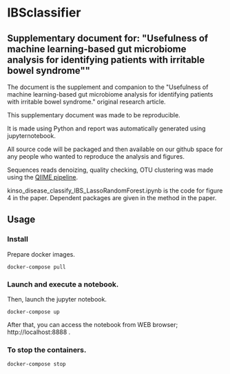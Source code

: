 # IBSclassifier
## Supplementary document for: "Usefulness of machine learning-based gut microbiome analysis for identifying patients with irritable bowel syndrome""

The document is the supplement and companion to the "Usefulness of machine learning-based gut microbiome analysis for identifying patients with irritable bowel syndrome." original research article.

This supplementary document was made to be reproducible. 

It is made using Python and report was automatically generated using jupyternotebook.

All source code will be packaged and then available on our github space for any people who wanted to reproduce the analysis and figures.

Sequences reads denoizing, quality checking, OTU clustering was made using the [QIIME pipeline](http://www.nature.com/articles/nmeth.f.303).

kinso_disease_classify_IBS_LassoRandomForest.ipynb is the code for figure 4 in the paper.
Dependent packages are given in the method in the paper.

## Usage

### Install
Prepare docker images.
```
docker-compose pull
```

### Launch and execute a notebook.
Then, launch the jupyter notebook.
```
docker-compose up
```

After that, you can access the notebook from WEB browser; http://localhost:8888 .


### To stop the containers.
```
docker-compose stop
```
